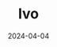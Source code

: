 ---  
layout: startup_page  
title: "Ivo"  
id: "ivo.ai"  
permalink: "/ivoivo.ai04042024/"  
website: "https://ivo.ai/"  
funding_round: ""  
funding_amount: "$4.8M"  
investors: "Uncork Capital, Fika Ventures, Daniel Gross, GD1, Phase One Ventures"  
about: "Ivo is a generative AI-powered contract review solution that helps legal teams improve efficiency and accuracy in reviewing contracts. It offers features like AI-generated playbooks and one-click issue lists to streamline the contract review process, reducing time and costs for businesses. The platform aims to revolutionize the legal industry by leveraging AI to enhance transparency and trust in customer communications."  
markets: "Legal Tech, AI, Business/Productivity Software, Media and Information Services (B2B), Legal Services (B2B), SaaS, Artificial Intelligence & Machine Learning"  
hq: "San Francisco, California, United States"  
founded_year: "2012"  
linkedin: "https://www.linkedin.com/company/ivoai"  
twitter: "https://twitter.com/heyivoai"  
instagram: ""  
facebook: "https://www.facebook.com/heyivoai"  
crunchbase: ""  
pitchbook: "https://pitchbook.com/profiles/company/93582-82"  

date_display: "04-Apr-2024"  
date: "2024-04-04"

# SEO Optimization  
meta_title: "Ivo -  Funding ($4.8M)"  
meta_description: "Ivo, Ivo is a generative AI-powered contract review solution that helps legal teams improve efficiency and accuracy in reviewing contracts. It offers featu..."  
meta_keywords: "Ivo, Legal Tech, AI, Business/Productivity Software, Media and Information Services (B2B), Legal Services (B2B), SaaS, Artificial Intelligence & Machine Learning,  funding"  
canonical_url: "https://startup.projectstartups.com/ivoivo.ai04042024/"  
---